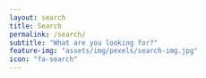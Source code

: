 ```yaml
---
layout: search
title: Search
permalink: /search/
subtitle: "What are you looking for?"
feature-img: "assets/img/pexels/search-img.jpg"
icon: "fa-search"
---
```

